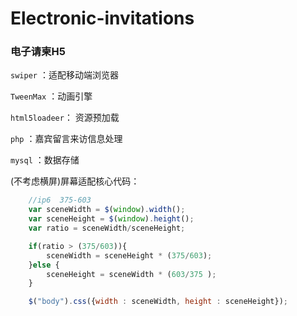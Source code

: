 # Electronic-invitations

### 电子请柬H5

`swiper` ：适配移动端浏览器

`TweenMax` ：动画引擎

`html5loadeer`： 资源预加载

`php` ：嘉宾留言来访信息处理

`mysql` ：数据存储

(不考虑横屏)屏幕适配核心代码：
```javascript
    //ip6  375-603
    var sceneWidth = $(window).width();
    var sceneHeight = $(window).height();
    var ratio = sceneWidth/sceneHeight;

    if(ratio > (375/603)){
        sceneWidth = sceneHeight * (375/603);
    }else {
        sceneHeight = sceneWidth * (603/375 );
    }

    $("body").css({width : sceneWidth, height : sceneHeight});
```